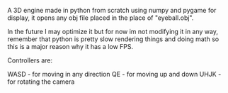A 3D engine made in python from scratch using numpy and pygame for display, it opens any obj file placed in the place of "eyeball.obj". 

In the future I may optimize it but for now im not modifying it in any way, remember that python is pretty slow rendering things and doing math so this is a major reason why it has a low FPS.

Controllers are:

WASD - for moving in any direction
QE - for moving up and down
UHJK - for rotating the camera
